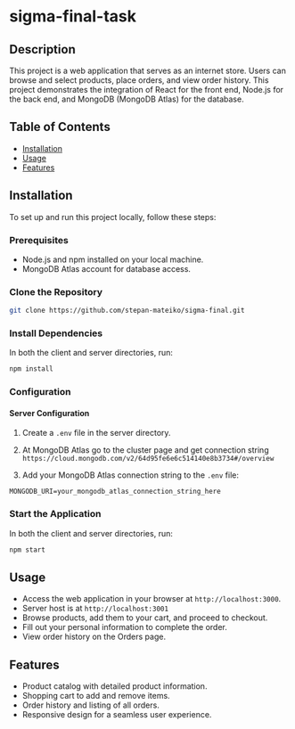 # sigma-final-task

## Description

This project is a web application that serves as an internet store. Users can browse and select products, place orders, and view order history. This project demonstrates the integration of React for the front end, Node.js for the back end, and MongoDB (MongoDB Atlas) for the database.

## Table of Contents

- [Installation](#installation)
- [Usage](#usage)
- [Features](#features)

## Installation

To set up and run this project locally, follow these steps:

### Prerequisites

- Node.js and npm installed on your local machine.
- MongoDB Atlas account for database access.

### Clone the Repository

```bash
git clone https://github.com/stepan-mateiko/sigma-final.git
```

### Install Dependencies

In both the client and server directories, run:

```bash
npm install
```

### Configuration

#### Server Configuration

1. Create a `.env` file in the server directory.

2. At MongoDB Atlas go to the cluster page and get connection string
   `https://cloud.mongodb.com/v2/64d95fe6e6c514140e8b3734#/overview`

3. Add your MongoDB Atlas connection string to the `.env` file:

```env
MONGODB_URI=your_mongodb_atlas_connection_string_here
```

### Start the Application

In both the client and server directories, run:

```bash
npm start
```

## Usage

- Access the web application in your browser at `http://localhost:3000`.
- Server host is at `http://localhost:3001`
- Browse products, add them to your cart, and proceed to checkout.
- Fill out your personal information to complete the order.
- View order history on the Orders page.

## Features

- Product catalog with detailed product information.
- Shopping cart to add and remove items.
- Order history and listing of all orders.
- Responsive design for a seamless user experience.
